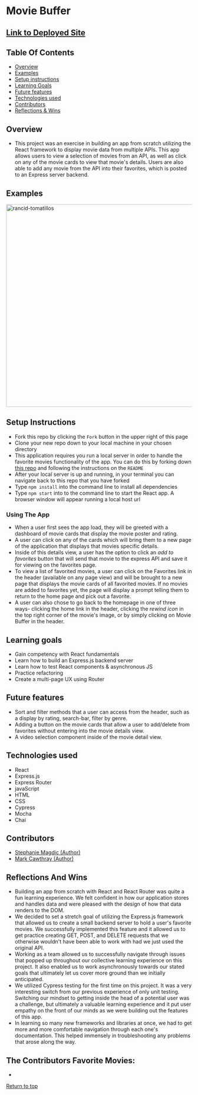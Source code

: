 # Movie Buffer
## [Link to Deployed Site](https://stephaniemagdic.github.io/rancid-tomatillos/)

## Table Of Contents
+ [Overview](#overview)
+ [Examples](#examples)
+ [Setup instructions](#setup-instructions)
+ [Learning Goals](#learning-goals)
+ [Future features](#future-features)
+ [Technologies used](#technologies-used)
+ [Contributors](#contributors)
+ [Reflections & Wins](#reflections-and-wins)

## Overview
+  This project was an exercise in building an app from scratch utilizing the React framework to display movie data from multiple APIs. This app allows users to view a selection of movies from an API, as well as click on any of the movie cards to view that movie's details. Users are also able to add any movie from the API into their favorites, which is posted to an Express server backend. 

## Examples

<img src="https://i.ibb.co/c2RYF6h/rancid-tomatillos.gif" alt="rancid-tomatillos" border="0" width="750px" height="550px">


## Setup Instructions
  + Fork this repo by clicking the ```Fork``` button in the upper right of this page
  + Clone your new repo down to your local machine in your chosen directory
  + This application requires you run a local server in order to handle the favorite movies functionality of the app. You can do this by forking down [this repo](https://github.com/MTCawthray/rancid-tomatillos-api) and following the instructions on the ```README```
  + After your local server is up and running, in your terminal you can navigate back to this repo that you have forked
  + Type ```npm install``` into the command line to install all dependencies
  + Type ```npm start``` into to the command line to start the React app. A browser window will appear running a local host url
  
### Using The App
  + When a user first sees the app load, they will be greeted with a dashboard of movie cards that display the movie poster and rating. 
  + A user can click on any of the cards which will bring them to a new page of the application that displays that movies specific details.
  + Inside of this details view, a user has the option to click an _add to favorites_ button that will send that movie to the express API and save it for viewing on the favorites page.
  + To view a list of favorited movies, a user can click on the Favorites link in the header (available on any page view) and will be brought to a new page that displays the movie cards of all favorited movies. If no movies are added to favorites yet, the page will display a prompt telling them to return to the home page and pick out a favorite.
  + A user can also chose to go back to the homepage in one of three ways- clicking the home link in the header, clicking the _rewind icon_ in the top right corner of the movie's image, or by simply clicking on Movie Buffer in the header.

## Learning goals
  + Gain competency with React fundamentals
  + Learn how to build an Express.js backend server
  + Learn how to test React components & asynchronous JS
  + Practice refactoring
  + Create a multi-page UX using Router
  
## Future features
  + Sort and filter methods that a user can access from the header, such as a display by rating, search-bar, filter by genre.
  + Adding a button on the movie cards that allow a user to add/delete from favorites without entering into the movie details view.
  + A video selection component inside of the movie detail view.

## Technologies used
  + React
  + Express.js
  + Express Router
  + javaScript
  + HTML
  + CSS
  + Cypress
  + Mocha
  + Chai
  

## Contributors
  + [Stephanie Magdic (Author)](https://github.com/stephaniemagdic)
  + [Mark Cawthray (Author)](https://github.com/MTCawthray)
  

## Reflections And Wins
  + Building an app from scratch with React and React Router was quite a fun learning experience. We felt confident in how our application stores and handles data and were pleased with the design of how that data renders to the DOM. 
  + We decided to set a stretch goal of utilizing the Express.js framework that allowed us to create a small backend server to hold a user's favorite movies. We successfully implemented this feature and it allowed us to get practice creating GET, POST, and DELETE requests that we otherwise wouldn't have been able to work with had we just used the original API.
  + Working as a team allowed us to successfully navigate through issues that popped up throughout our collective learning experience on this project. It also enabled us to work asynchronously towards our stated goals that ultimately let us cover more ground than we initially anticipated. 
  + We utilized Cypress testing for the first time on this project. It was a very interesting switch from our previous experience of only unit testing. Switching our mindset to getting inside the head of a potential user was a challenge, but ultimately a valuable learning experience and it put user empathy on the front of our minds as we were building out the features of this app. 
  + In learning so many new frameworks and libraries at once, we had to get more and more comfortable navigation through each one's documentation. This helped immensely in troubleshooting any problems that arose along the way.
  
  The Contributors Favorite Movies:
  -
  -

  [Return to top](#rancid-tomatillos)



